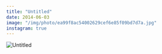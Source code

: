 ```yaml
---
title: "Untitled"
date: 2014-06-03
image: "/img/photo/ea99f8ac54002629cef6e85f09bd7d7a.jpg"
instagram: true
---
```


![Untitled](/img/photo/ea99f8ac54002629cef6e85f09bd7d7a.jpg)
